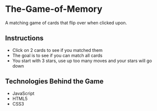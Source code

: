 # The-Game-of-Memory
A matching game of cards that flip over when clicked upon.

## Instructions
* Click on 2 cards to see if you matched them
* The goal is to see if you can match all cards
* You start with 3 stars, use up too many moves and your stars will go down

## Technologies Behind the Game
* JavaScript
* HTML5
* CSS3
